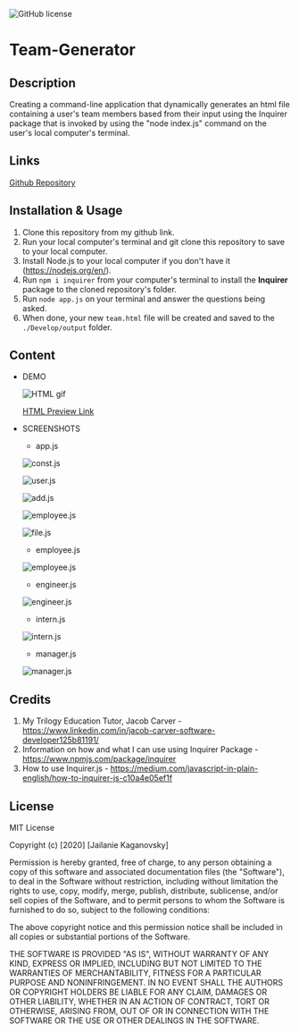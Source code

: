 ![GitHub license](https://img.shields.io/badge/license-MIT-blue.svg)

# Team-Generator

## Description
Creating a command-line application that dynamically generates an html file containing a user's team members based from their input using the Inquirer package that is invoked by using the "node index.js" command on the user's local computer's terminal.

## Links
[Github Repository](https://github.com/jkaganovsky/Team-Generator)

## Installation & Usage
1. Clone this repository from my github link.
1. Run your local computer's terminal and git clone this repository to save to your local computer.
1. Install Node.js to your local computer if you don't have it (https://nodejs.org/en/).
1. Run `npm i inquirer` from your computer's terminal to install the **Inquirer** package to the cloned repository's folder.
1. Run `node app.js` on your terminal and answer the questions being asked.
1. When done, your new `team.html` file will be created and saved to the `./Develop/output` folder.

## Content
* DEMO

    ![HTML gif](./assets/images/HTML.gif)

    [HTML Preview Link](    )

* SCREENSHOTS

    - app.js

    ![const.js](./assets/images/app_const.js.png)

    ![user.js](./assets/images/app_user.js.png)

    ![add.js](./assets/images/app_add.js.png)

    ![employee.js](./assets/images/app_employee.js.png)

    ![file.js](./assets/images/app_file.js.png)


    - employee.js

    ![employee.js](./assets/images/employee.js.png)


    - engineer.js

    ![engineer.js](./assets/images/engineer.js.png)


    - intern.js

    ![intern.js](./assets/images/intern.js.png)


    - manager.js

    ![manager.js](./assets/images/manager.js.png)

## Credits
1. My Trilogy Education Tutor, Jacob Carver - https://www.linkedin.com/in/jacob-carver-software-developer125b81191/
1. Information on how and what I can use using Inquirer Package - https://www.npmjs.com/package/inquirer
1. How to use Inquirer.js - https://medium.com/javascript-in-plain-english/how-to-inquirer-js-c10a4e05ef1f

## License
MIT License

Copyright (c) [2020] [Jailanie Kaganovsky]

Permission is hereby granted, free of charge, to any person obtaining a copy
of this software and associated documentation files (the "Software"), to deal
in the Software without restriction, including without limitation the rights
to use, copy, modify, merge, publish, distribute, sublicense, and/or sell
copies of the Software, and to permit persons to whom the Software is
furnished to do so, subject to the following conditions:

The above copyright notice and this permission notice shall be included in all
copies or substantial portions of the Software.

THE SOFTWARE IS PROVIDED "AS IS", WITHOUT WARRANTY OF ANY KIND, EXPRESS OR
IMPLIED, INCLUDING BUT NOT LIMITED TO THE WARRANTIES OF MERCHANTABILITY,
FITNESS FOR A PARTICULAR PURPOSE AND NONINFRINGEMENT. IN NO EVENT SHALL THE
AUTHORS OR COPYRIGHT HOLDERS BE LIABLE FOR ANY CLAIM, DAMAGES OR OTHER
LIABILITY, WHETHER IN AN ACTION OF CONTRACT, TORT OR OTHERWISE, ARISING FROM,
OUT OF OR IN CONNECTION WITH THE SOFTWARE OR THE USE OR OTHER DEALINGS IN THE
SOFTWARE.
